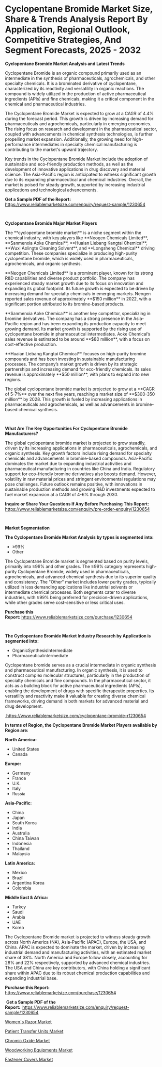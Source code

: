 <p><h1>Cyclopentane Bromide Market Size, Share & Trends Analysis Report By Application, Regional Outlook, Competitive Strategies, And Segment Forecasts, 2025 - 2032</h1></p><p><strong>Cyclopentane Bromide Market Analysis and Latest Trends</strong></p>
<p><p>Cyclopentane Bromide is an organic compound primarily used as an intermediate in the synthesis of pharmaceuticals, agrochemicals, and other specialty chemicals. It is a brominated derivative of cyclopentane, characterized by its reactivity and versatility in organic reactions. The compound is widely utilized in the production of active pharmaceutical ingredients (APIs) and fine chemicals, making it a critical component in the chemical and pharmaceutical industries.</p><p>The Cyclopentane Bromide Market is expected to grow at a CAGR of 4.4% during the forecast period. This growth is driven by increasing demand for pharmaceuticals and agrochemicals, particularly in emerging economies. The rising focus on research and development in the pharmaceutical sector, coupled with advancements in chemical synthesis technologies, is further propelling market expansion. Additionally, the growing need for high-performance intermediates in specialty chemical manufacturing is contributing to the market's upward trajectory.</p><p>Key trends in the Cyclopentane Bromide Market include the adoption of sustainable and eco-friendly production methods, as well as the development of innovative applications in drug discovery and material science. The Asia-Pacific region is anticipated to witness significant growth due to its expanding pharmaceutical and chemical industries. Overall, the market is poised for steady growth, supported by increasing industrial applications and technological advancements.</p></p>
<p><strong>Get a Sample PDF of the Report:&nbsp;</strong> <a href="https://www.reliablemarketsize.com/enquiry/request-sample/1230654?utm_campaign=1897&utm_medium=2&utm_source=Github&utm_content=ia&utm_term=25012025&utm_id=cyclopentane-bromide">https://www.reliablemarketsize.com/enquiry/request-sample/1230654</a></p>
<p>&nbsp;</p>
<p><strong>Cyclopentane Bromide Major Market Players</strong></p>
<p><p>The **cyclopentane bromide market** is a niche segment within the chemical industry, with key players like **Neogen Chemicals Limited**, **Sanmenxia Aoke Chemical**, **Huaian Liebang Kangtai Chemical**, **Wuxi Aolingte Cleaning Solvent**, and **Longsheng Chemical** driving competition. These companies specialize in producing high-purity cyclopentane bromide, which is widely used in pharmaceuticals, agrochemicals, and organic synthesis.</p><p>**Neogen Chemicals Limited** is a prominent player, known for its strong R&D capabilities and diverse product portfolio. The company has experienced steady market growth due to its focus on innovation and expanding its global footprint. Its future growth is expected to be driven by increasing demand for specialty chemicals in emerging markets. Neogen reported sales revenue of approximately **$150 million** in 2022, with a significant portion attributed to its bromine-based products.</p><p>**Sanmenxia Aoke Chemical** is another key competitor, specializing in bromine derivatives. The company has a strong presence in the Asia-Pacific region and has been expanding its production capacity to meet growing demand. Its market growth is supported by the rising use of cyclopentane bromide in pharmaceutical intermediates. Aoke Chemical’s sales revenue is estimated to be around **$80 million**, with a focus on cost-effective production.</p><p>**Huaian Liebang Kangtai Chemical** focuses on high-purity bromine compounds and has been investing in sustainable manufacturing processes. The company’s market growth is driven by its strategic partnerships and increasing demand for eco-friendly chemicals. Its sales revenue is approximately **$50 million**, with plans to expand into new regions.</p><p>The global cyclopentane bromide market is projected to grow at a **CAGR of 5-7%** over the next five years, reaching a market size of **$300-350 million** by 2028. This growth is fueled by increasing applications in pharmaceuticals and agrochemicals, as well as advancements in bromine-based chemical synthesis.</p></p>
<p>&nbsp;</p>
<p><strong>What Are The Key Opportunities For Cyclopentane Bromide Manufacturers?</strong></p>
<p><p>The global cyclopentane bromide market is projected to grow steadily, driven by its increasing applications in pharmaceuticals, agrochemicals, and organic synthesis. Key growth factors include rising demand for specialty chemicals and advancements in bromine-based compounds. Asia-Pacific dominates the market due to expanding industrial activities and pharmaceutical manufacturing in countries like China and India. Regulatory support for eco-friendly bromine derivatives also boosts demand. However, volatility in raw material prices and stringent environmental regulations may pose challenges. Future outlook remains positive, with innovations in sustainable production methods and growing R&D investments expected to fuel market expansion at a CAGR of 4-6% through 2030.</p></p>
<p><strong>Inquire or Share Your Questions If Any Before Purchasing This Report:</strong> <a href="https://www.reliablemarketsize.com/enquiry/pre-order-enquiry/1230654?utm_campaign=1897&utm_medium=2&utm_source=Github&utm_content=ia&utm_term=25012025&utm_id=cyclopentane-bromide">https://www.reliablemarketsize.com/enquiry/pre-order-enquiry/1230654</a></p>
<p>&nbsp;</p>
<p><strong>Market Segmentation</strong></p>
<p><strong>The Cyclopentane Bromide Market Analysis by types is segmented into:</strong></p>
<p><ul><li>≥99%</li><li>Other</li></ul></p>
<p><p>The Cyclopentane Bromide market is segmented based on purity levels, primarily into ≥99% and other grades. The ≥99% category represents high-purity Cyclopentane Bromide, widely used in pharmaceuticals, agrochemicals, and advanced chemical synthesis due to its superior quality and consistency. The "Other" market includes lower purity grades, typically utilized in less demanding applications like industrial solvents or intermediate chemical processes. Both segments cater to diverse industries, with ≥99% being preferred for precision-driven applications, while other grades serve cost-sensitive or less critical uses.</p></p>
<p><strong>Purchase this Report:&nbsp;</strong><a href="https://www.reliablemarketsize.com/purchase/1230654?utm_campaign=1897&utm_medium=2&utm_source=Github&utm_content=ia&utm_term=25012025&utm_id=cyclopentane-bromide">https://www.reliablemarketsize.com/purchase/1230654</a></p>
<p>&nbsp;</p>
<p><strong>The Cyclopentane Bromide Market Industry Research by Application is segmented into:</strong></p>
<p><ul><li>OrganicSynthesisIntermediate</li><li>Pharmaceuticalintermediate</li></ul></p>
<p><p>Cyclopentane bromide serves as a crucial intermediate in organic synthesis and pharmaceutical manufacturing. In organic synthesis, it is used to construct complex molecular structures, particularly in the production of specialty chemicals and fine compounds. In the pharmaceutical sector, it acts as a building block for active pharmaceutical ingredients (APIs), enabling the development of drugs with specific therapeutic properties. Its versatility and reactivity make it valuable for creating diverse chemical frameworks, driving demand in both markets for advanced material and drug development.</p></p>
<p><a href="https://www.reliablemarketsize.com/cyclopentane-bromide-r1230654?utm_campaign=1897&utm_medium=2&utm_source=Github&utm_content=ia&utm_term=25012025&utm_id=cyclopentane-bromide">&nbsp;https://www.reliablemarketsize.com/cyclopentane-bromide-r1230654</a></p>
<p><strong>In terms of Region, the Cyclopentane Bromide Market Players available by Region are:</strong></p>
<p>
    <p> <strong> North America: </strong>
        <ul>
            <li>United States</li>
            <li>Canada</li>
        </ul>
        </p> 
    <p> <strong> Europe: </strong>
        <ul>
            <li>Germany</li>
            <li>France</li>
            <li>U.K.</li>
            <li>Italy</li>
            <li>Russia</li>
        </ul>
        </p> 
    <p> <strong> Asia-Pacific: </strong>
        <ul>
            <li>China</li>
            <li>Japan</li>
            <li>South Korea</li>
            <li>India</li>
            <li>Australia</li>
            <li>China Taiwan</li>
            <li>Indonesia</li>
            <li>Thailand</li>
            <li>Malaysia</li>
        </ul>
        </p> 
    <p> <strong> Latin America: </strong>
        <ul>
            <li>Mexico</li>
            <li>Brazil</li>
            <li>Argentina Korea</li>
            <li>Colombia</li>
        </ul>
        </p> 
    <p> <strong> Middle East & Africa: </strong>
        <ul>
            <li>Turkey</li>
            <li>Saudi</li>
            <li>Arabia</li>
            <li>UAE</li>
            <li>Korea</li>
        </ul>
    </p>
    </p>
<p><p>The Cyclopentane Bromide market is projected to witness steady growth across North America (NA), Asia-Pacific (APAC), Europe, the USA, and China. APAC is expected to dominate the market, driven by increasing industrial demand and manufacturing activities, with an estimated market share of 38%. North America and Europe follow closely, accounting for 28% and 22% respectively, supported by advanced chemical industries. The USA and China are key contributors, with China holding a significant share within APAC due to its robust chemical production capabilities and expanding industrial base.</p></p>
<p><strong>Purchase this Report: </strong><a href="https://www.reliablemarketsize.com/purchase/1230654?utm_campaign=1897&utm_medium=2&utm_source=Github&utm_content=ia&utm_term=25012025&utm_id=cyclopentane-bromide">https://www.reliablemarketsize.com/purchase/1230654</a></p>
<p>&nbsp;<strong>Get a Sample PDF of the Report:&nbsp;&nbsp;</strong><a href="https://www.reliablemarketsize.com/enquiry/request-sample/1230654?utm_campaign=1897&utm_medium=2&utm_source=Github&utm_content=ia&utm_term=25012025&utm_id=cyclopentane-bromide">https://www.reliablemarketsize.com/enquiry/request-sample/1230654</a></p>
<p><strong></strong></p>
<p><p><a href="https://www.linkedin.com/pulse/examining-global-womens-razor-markets-98cagr-andmarketsizebetween-jc9de?utm_campaign=1897&utm_medium=2&utm_source=Github&utm_content=ia&utm_term=25012025&utm_id=cyclopentane-bromide">Women`s Razor Market</a></p><p><a href="https://www.linkedin.com/pulse/patient-transfer-units-market-trends-revenue-forecast-fnlke?utm_campaign=1897&utm_medium=2&utm_source=Github&utm_content=ia&utm_term=25012025&utm_id=cyclopentane-bromide">Patient Transfer Units Market</a></p><p><a href="https://github.com/sadithsondah72/Market-Research-Report-List-1/blob/main/chromic-oxide-market.md?utm_campaign=1897&utm_medium=2&utm_source=Github&utm_content=ia&utm_term=25012025&utm_id=cyclopentane-bromide">Chromic Oxide Market</a></p><p><a href="https://www.linkedin.com/pulse/woodworking-equipments-market-analysis-2025-2032-strong-cagr-lghlc?utm_campaign=1897&utm_medium=2&utm_source=Github&utm_content=ia&utm_term=25012025&utm_id=cyclopentane-bromide">Woodworking Equipments Market</a></p><p><a href="https://github.com/nemcemakoi/Market-Research-Report-List-1/blob/main/fastener-covers-market.md?utm_campaign=1897&utm_medium=2&utm_source=Github&utm_content=ia&utm_term=25012025&utm_id=cyclopentane-bromide">Fastener Covers Market</a></p></p>